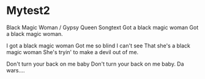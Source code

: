 # Mytest2
Black Magic Woman / Gypsy Queen Songtext
Got a black magic woman
Got a black magic woman.

I got a black magic woman
Got me so blind I can't see
That she's a black magic woman
She's tryin' to make a devil out of me.

Don't turn your back on me baby
Don't turn your back on me baby.
Da wars....
